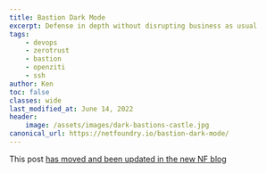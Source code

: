 ```yaml
---
title: Bastion Dark Mode
excerpt: Defense in depth without disrupting business as usual
tags:
    - devops
    - zerotrust
    - bastion
    - openziti
    - ssh
author: Ken
toc: false
classes: wide
last_modified_at: June 14, 2022
header:
    image: /assets/images/dark-bastions-castle.jpg
canonical_url: https://netfoundry.io/bastion-dark-mode/
---
```


This post [has moved and been updated in the new NF blog](https://netfoundry.io/bastion-dark-mode/)

